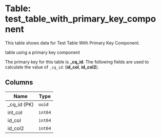 # Table: test_table_with_primary_key_component

This table shows data for Test Table With Primary Key Component.

table using a primary key component

The primary key for this table is **_cq_id**.
The following fields are used to calculate the value of `_cq_id`: (**id_col**, **id_col2**).

## Columns

| Name          | Type          |
| ------------- | ------------- |
|_cq_id (PK)|`uuid`|
|int_col|`int64`|
|id_col|`int64`|
|id_col2|`int64`|
